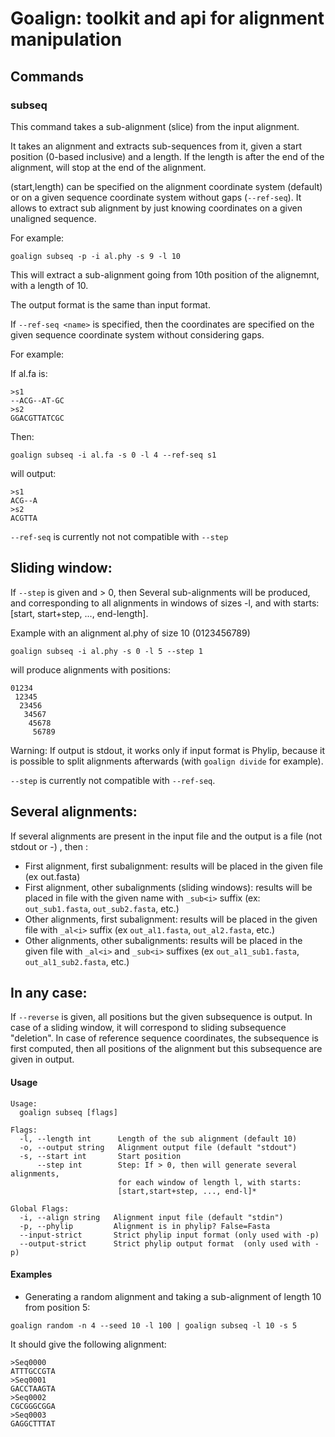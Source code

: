 # Goalign: toolkit and api for alignment manipulation

## Commands

### subseq
This command takes a sub-alignment (slice) from the input alignment.

It takes an alignment and extracts sub-sequences from it, given
a start position (0-based inclusive) and a length.
If the length is after the end of the alignment, will stop at the 
end of the alignment.

(start,length) can be specified on the alignment coordinate system (default) 
or on a given sequence coordinate system without gaps (`--ref-seq`). It allows 
to extract sub alignment by just knowing coordinates on a given unaligned sequence.


For example:
```
goalign subseq -p -i al.phy -s 9 -l 10
```

This will extract a sub-alignment going from 10th position of the alignemnt, with a length of 10.

The output format is the same than input format.

If `--ref-seq <name>` is specified, then the coordinates are specified on the given sequence
coordinate system without considering gaps.

For example:

If al.fa is:
```
>s1
--ACG--AT-GC
>s2
GGACGTTATCGC
```

Then:
```
goalign subseq -i al.fa -s 0 -l 4 --ref-seq s1
````

will output:

```
>s1
ACG--A
>s2
ACGTTA
```

`--ref-seq` is currently not not compatible with `--step`


Sliding window:
---------------

If `--step` is given and > 0, then Several sub-alignments will be produced,
and corresponding to all alignments in windows of sizes -l, and with starts:
[start, start+step, ..., end-length].

Example with an alignment al.phy of size 10 (0123456789)

```
goalign subseq -i al.phy -s 0 -l 5 --step 1
```
will produce alignments with positions:

```
01234
 12345
  23456
   34567
    45678
     56789
```

Warning: If output is stdout, it works only if input format is Phylip, because 
it is possible to split alignments afterwards (with `goalign divide` for example).

`--step` is currently not compatible with `--ref-seq`.

Several alignments:
------------------

If several alignments are present in the input file and the output is a file (not stdout or -) , then :

* First alignment, first subalignment: results will be placed in the given file
  (ex out.fasta)
* First alignment, other subalignments (sliding windows): results will be placed
  in file with the given name with `_sub<i>` suffix (ex: `out_sub1.fasta`, `out_sub2.fasta`, etc.)
* Other alignments, first subalignment: results will be placed in the given file
  with `_al<i>` suffix (ex `out_al1.fasta`, `out_al2.fasta`, etc.)
* Other alignments, other subalignments: results will be placed in the given file
  with `_al<i>` and `_sub<i>` suffixes (ex `out_al1_sub1.fasta`, `out_al1_sub2.fasta`, etc.)

In any case:
------------

If `--reverse` is given, all positions but the given subsequence is output. In case of a sliding window, it will correspond to sliding subsequence "deletion". In case of reference sequence coordinates, the subsequence is first computed, then all positions of the alignment but this subsequence are given in output.


#### Usage
```
Usage:
  goalign subseq [flags]
  
Flags:
  -l, --length int      Length of the sub alignment (default 10)
  -o, --output string   Alignment output file (default "stdout")
  -s, --start int       Start position
      --step int        Step: If > 0, then will generate several alignments, 
                        for each window of length l, with starts: 
                        [start,start+step, ..., end-l]*

Global Flags:
  -i, --align string   Alignment input file (default "stdin")
  -p, --phylip         Alignment is in phylip? False=Fasta
  --input-strict       Strict phylip input format (only used with -p)
  --output-strict      Strict phylip output format  (only used with -p)
```

#### Examples

* Generating a random alignment and taking a sub-alignment of length 10 from position 5:
```
goalign random -n 4 --seed 10 -l 100 | goalign subseq -l 10 -s 5
```

It should give the following alignment:
```
>Seq0000
ATTTGCCGTA
>Seq0001
GACCTAAGTA
>Seq0002
CGCGGGCGGA
>Seq0003
GAGGCTTTAT
```
